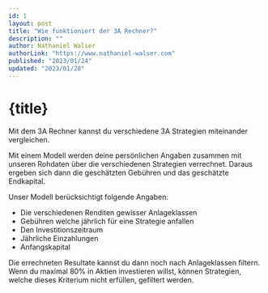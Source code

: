 ```yaml
---
id: 1
layout: post
title: "Wie funktioniert der 3A Rechner?"
description: ""
author: Nathaniel Walser
authorLink: "https://www.nathaniel-walser.com"
published: "2023/01/24"
updated: "2023/01/28"
---
```


# {title}
Mit dem 3A Rechner kannst du verschiedene 3A Strategien miteinander vergleichen. 

Mit einem Modell werden deine persönlichen Angaben zusammen mit unseren Rohdaten über die verschiedenen Strategien verrechnet. Daraus ergeben sich dann die geschätzten Gebühren und das geschätzte Endkapital.

Unser Modell berücksichtigt folgende Angaben:
- Die verschiedenen Renditen gewisser Anlageklassen
- Gebühren welche jährlich für eine Strategie anfallen
- Den Investitionszeitraum
- Jährliche Einzahlungen
- Anfangskapital

Die errechneten Resultate kannst du dann noch nach Anlageklassen filtern. Wenn du maximal 80% in Aktien investieren willst, können Strategien, welche dieses Kriterium nicht erfüllen, gefiltert werden.